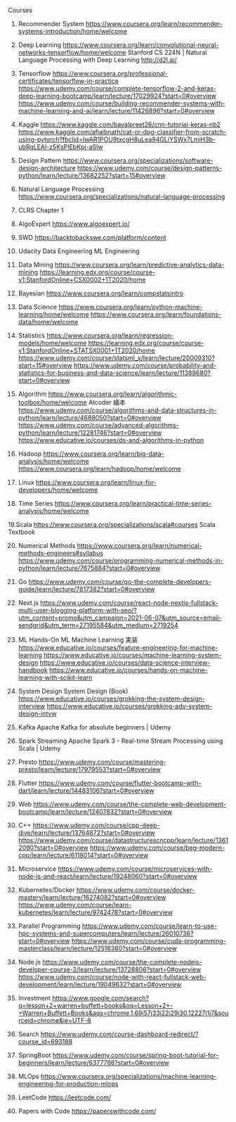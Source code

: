 Courses

1. Recommender System
https://www.coursera.org/learn/recommender-systems-introduction/home/welcome

2. Deep Learning
https://www.coursera.org/learn/convolutional-neural-networks-tensorflow/home/welcome
Stanford CS 224N | Natural Language Processing with Deep Learning
http://d2l.ai/

3. Tensorflow
https://www.coursera.org/professional-certificates/tensorflow-in-practice
https://www.udemy.com/course/complete-tensorflow-2-and-keras-deep-learning-bootcamp/learn/lecture/17029924?start=0#overview
https://www.udemy.com/course/building-recommender-systems-with-machine-learning-and-ai/learn/lecture/11426896?start=0#overview

4. Kaggle
https://www.kaggle.com/bavalpreet26/cnn-tutorial-keras-nb2
https://www.kaggle.com/afiaibnath/cat-or-dog-classifier-from-scratch-using-pytorch?fbclid=IwAR1POU9txcgH8uLea94GLiYSWx7LmiH3b-ubRgLEAl-z5KsPIEbKpj-aSlw

5. Design Pattern
https://www.coursera.org/specializations/software-design-architecture
https://www.udemy.com/course/design-patterns-python/learn/lecture/13682252?start=15#overview

6. Natural Language Processing
https://www.coursera.org/specializations/natural-language-processing

7. CLRS
Chapter 1

8. AlgoExpert
https://www.algoexpert.io/

9. SWD
https://backtobackswe.com/platform/content

10. Udacity
Data Engineering
ML Engineering

11. Data Mining
https://www.coursera.org/learn/predictive-analytics-data-mining
https://learning.edx.org/course/course-v1:StanfordOnline+CSX0002+1T2020/home

12. Bayesian
https://www.coursera.org/learn/compstatsintro

13. Data Science
https://www.coursera.org/learn/python-machine-learning/home/welcome
https://www.coursera.org/learn/foundations-data/home/welcome

14. Statistics
https://www.coursera.org/learn/regression-models/home/welcome
https://learning.edx.org/course/course-v1:StanfordOnline+STATSX0001+1T2020/home
https://www.udemy.com/course/statsml_x/learn/lecture/20009310?start=15#overview
https://www.udemy.com/course/probability-and-statistics-for-business-and-data-science/learn/lecture/11389680?start=0#overview

15. Algorithm
https://www.coursera.org/learn/algorithmic-toolbox/home/welcome
Atcoder
蟻本
https://www.udemy.com/course/algorithms-and-data-structures-in-python/learn/lecture/4688050?start=0#overview
https://www.udemy.com/course/advanced-algorithms-python/learn/lecture/12281746?start=0#overview
https://www.educative.io/courses/ds-and-algorithms-in-python

16. Hadoop
https://www.coursera.org/learn/big-data-analysis/home/welcome
https://www.coursera.org/learn/hadoop/home/welcome

17. Linux
https://www.coursera.org/learn/linux-for-developers/home/welcome

18. Time Series
https://www.coursera.org/learn/practical-time-series-analysis/home/welcome

19.Scala
https://www.coursera.org/specializations/scala#courses
Scala Textbook

20. Numerical Methods
https://www.coursera.org/learn/numerical-methods-engineers#syllabus
https://www.udemy.com/course/programming-numerical-methods-in-python/learn/lecture/7675884?start=0#overview

21. Go
https://www.udemy.com/course/go-the-complete-developers-guide/learn/lecture/7817382?start=0#overview

22. Next.js
https://www.udemy.com/course/react-node-nextjs-fullstack-multi-user-blogging-platform-with-seo/?utm_content=promo&utm_campaign=2021-06-07&utm_source=email-sendgrid&utm_term=27195584&utm_medium=2719254

23. ML
Hands-On ML
Machine Learning 実装
https://www.educative.io/courses/feature-engineering-for-machine-learning
https://www.educative.io/courses/machine-learning-system-design
https://www.educative.io/courses/data-science-interview-handbook
https://www.educative.io/courses/hands-on-machine-learning-with-scikit-learn

24. System Design
System Design (Book)
https://www.educative.io/courses/grokking-the-system-design-interview
https://www.educative.io/courses/grokking-adv-system-design-intvw

25. Kafka
Apache Kafka for absolute beginners | Udemy

26. Spark Streaming
Apache Spark 3 - Real-time Stream Processing using Scala | Udemy

27. Presto
https://www.udemy.com/course/mastering-presto/learn/lecture/17979553?start=0#overview

28. Flutter
https://www.udemy.com/course/flutter-bootcamp-with-dart/learn/lecture/14483106?start=0#overview

29. Web
https://www.udemy.com/course/the-complete-web-development-bootcamp/learn/lecture/12407832?start=0#overview

30. C++
https://www.udemy.com/course/cpp-deep-dive/learn/lecture/13764872?start=0#overview
https://www.udemy.com/course/datastructurescncpp/learn/lecture/13612090?start=0#overview
https://www.udemy.com/course/beg-modern-cpp/learn/lecture/6118014?start=0#overview

31. Microservice
https://www.udemy.com/course/microservices-with-node-js-and-react/learn/lecture/19248060?start=0#overview

32. Kubernetes/Docker
https://www.udemy.com/course/docker-mastery/learn/lecture/16274082?start=0#overview
https://www.udemy.com/course/learn-kubernetes/learn/lecture/9742478?start=0#overview

33. Parallel Programming
https://www.udemy.com/course/learn-to-use-hpc-systems-and-supercomputers/learn/lecture/26010736?start=0#overview
https://www.udemy.com/course/cuda-programming-masterclass/learn/lecture/12516380?start=0#overview

34. Node.js
https://www.udemy.com/course/the-complete-nodejs-developer-course-2/learn/lecture/13728806?start=0#overview
https://www.udemy.com/course/node-with-react-fullstack-web-development/learn/lecture/19049632?start=0#overview

35. Investment
https://www.google.com/search?q=lesson+2+warren+buffett+books&oq=Lesson+2+-+Warren+Buffett+Books&aqs=chrome.1.69i57j33i22i29i30.12227j1j7&sourceid=chrome&ie=UTF-8

36. Search
https://www.udemy.com/course-dashboard-redirect/?course_id=693188

37. SpringBoot
https://www.udemy.com/course/spring-boot-tutorial-for-beginners/learn/lecture/6377788?start=0#overview

38. MLOps
https://www.coursera.org/specializations/machine-learning-engineering-for-production-mlops

39. LeetCode
https://leetcode.com/

40. Papers with Code
https://paperswithcode.com/
